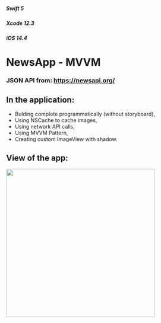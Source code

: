 ##### _Swift 5_
##### _Xcode 12.3_     
##### _iOS 14.4_ 

# NewsApp - MVVM

### JSON API from: https://newsapi.org/

## In the application: 
* Bulding complete programmatically (without storyboard),
* Using NSCache to cache images, 
* Using network API calls, 
* Using MVVM Pattern, 
* Creating custom ImageView with shadow. 

## View of the app:
<p align = "left">
<img width = "400" src = "https://user-images.githubusercontent.com/67439169/109429077-4a48c500-79fa-11eb-833c-3522f7cfeccb.gif">
</p>
